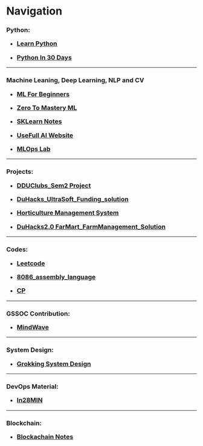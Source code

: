 # Navigation



<h3>Python: <ul><li>

[Learn Python](https://github.com/NisargPipaliya/learn-python)</li><li>

[Python In 30 Days](https://github.com/NisargPipaliya/30-Days-Of-Python)</li></ul></h3>

---
<h3>Machine Leaning, Deep Learning, NLP and CV<ul><li>
  
  [ML For Beginners](https://github.com/NisargPipaliya/ML-For-Beginners)</li><li>

[Zero To Mastery ML](https://github.com/NisargPipaliya/zero-to-mastery-ml)</li><li>

[SKLearn Notes](https://github.com/NisargPipaliya/sklearn_notes)</li><li>

[UseFull AI Website](https://github.com/NisargPipaliya/Useful-AI-WEBSITE-LIST)</li><li>

[MLOps Lab](https://github.com/NisargPipaliya/MLOps-Lab)
</li></ul></h3>

---


<div><h3> Projects:<ul><li>

[DDUClubs_Sem2 Project](https://github.com/NisargPipaliya/DDUclubs)</li><li>

[DuHacks_UltraSoft_Funding_solution](https://github.com/NisargPipaliya/Duhacks)</li><li>
  
[Horticulture Management System](https://github.com/NisargPipaliya/DBMS_2023)</li><li>
  
[DuHacks2.0 FarMart_FarmManagement_Solution](https://github.com/NisargPipaliya/DUHACKS2.0)</li></ul></h3></div>

---
<h3>Codes:<ul><li>
  
  [Leetcode](https://github.com/NisargPipaliya/leetcode)</li><li>

  [8086_assembly_language](https://github.com/NisargPipaliya/8086_asm)</li><li>
  
  [CP](https://github.com/om-ashish-soni/Competitive-Programming)
  </li></ul></h3>

---

<h3>GSSOC Contribution:<ul><li>
  
[MindWave](https://github.com/NisargPipaliya/GSSOC_MindWave)</li></ul></h3>


---

<h3>System Design: <ul><li>

[Grokking System Design](https://github.com/NisargPipaliya/Grokking-System-Design)</li></ul></h3>

---
<h3>DevOps Material:<ul><li>

[In28MIN](https://github.com/NisargPipaliya/devops-master-class)</li></ul></h3>

---

<h3>Blockchain:<ul><li>
  
  [Blockachain Notes](https://github.com/NisargPipaliya/Blockchain-Notes)
</li></ul></h3>

